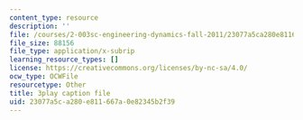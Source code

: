 ```yaml
---
content_type: resource
description: ''
file: /courses/2-003sc-engineering-dynamics-fall-2011/23077a5ca280e811667a0e82345b2f39_OxcCPTc_bXw.srt
file_size: 88156
file_type: application/x-subrip
learning_resource_types: []
license: https://creativecommons.org/licenses/by-nc-sa/4.0/
ocw_type: OCWFile
resourcetype: Other
title: 3play caption file
uid: 23077a5c-a280-e811-667a-0e82345b2f39
---
```

